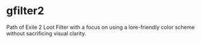 # gfilter2
Path of Exile 2 Loot Filter with a focus on using a lore-friendly color scheme without sacrificing visual clarity.
